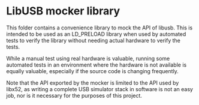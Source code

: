 LibUSB mocker library
=====================

This folder contains a convenience library to mock the API of libusb. This is
intended to be used as an LD_PRELOAD library when used by automated tests to
verify the library without needing actual hardware to verify the tests.

While a manual test using real hardware is valuable, running some automated
tests in an environment where the hardware is not available is equally valuable,
especially if the source code is changing frequently.

Note that the API exported by the mocker is limited to the API used by libx52,
as writing a complete USB simulator stack in software is not an easy job, nor is
it necessary for the purposes of this project.

